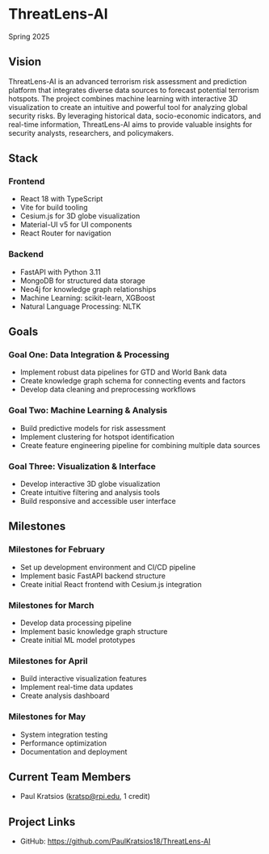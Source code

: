 # ThreatLens-AI
Spring 2025

## Vision
ThreatLens-AI is an advanced terrorism risk assessment and prediction platform that integrates diverse data sources to forecast potential terrorism hotspots. The project combines machine learning with interactive 3D visualization to create an intuitive and powerful tool for analyzing global security risks. By leveraging historical data, socio-economic indicators, and real-time information, ThreatLens-AI aims to provide valuable insights for security analysts, researchers, and policymakers.

## Stack
### Frontend
- React 18 with TypeScript
- Vite for build tooling
- Cesium.js for 3D globe visualization
- Material-UI v5 for UI components
- React Router for navigation

### Backend
- FastAPI with Python 3.11
- MongoDB for structured data storage
- Neo4j for knowledge graph relationships
- Machine Learning: scikit-learn, XGBoost
- Natural Language Processing: NLTK

## Goals
### Goal One: Data Integration & Processing
- Implement robust data pipelines for GTD and World Bank data
- Create knowledge graph schema for connecting events and factors
- Develop data cleaning and preprocessing workflows

### Goal Two: Machine Learning & Analysis
- Build predictive models for risk assessment
- Implement clustering for hotspot identification
- Create feature engineering pipeline for combining multiple data sources

### Goal Three: Visualization & Interface
- Develop interactive 3D globe visualization
- Create intuitive filtering and analysis tools
- Build responsive and accessible user interface

## Milestones

### Milestones for February
- Set up development environment and CI/CD pipeline
- Implement basic FastAPI backend structure
- Create initial React frontend with Cesium.js integration

### Milestones for March
- Develop data processing pipeline
- Implement basic knowledge graph structure
- Create initial ML model prototypes

### Milestones for April
- Build interactive visualization features
- Implement real-time data updates
- Create analysis dashboard

### Milestones for May
- System integration testing
- Performance optimization
- Documentation and deployment

## Current Team Members
- Paul Kratsios (kratsp@rpi.edu, 1 credit)

## Project Links
- GitHub: https://github.com/PaulKratsios18/ThreatLens-AI